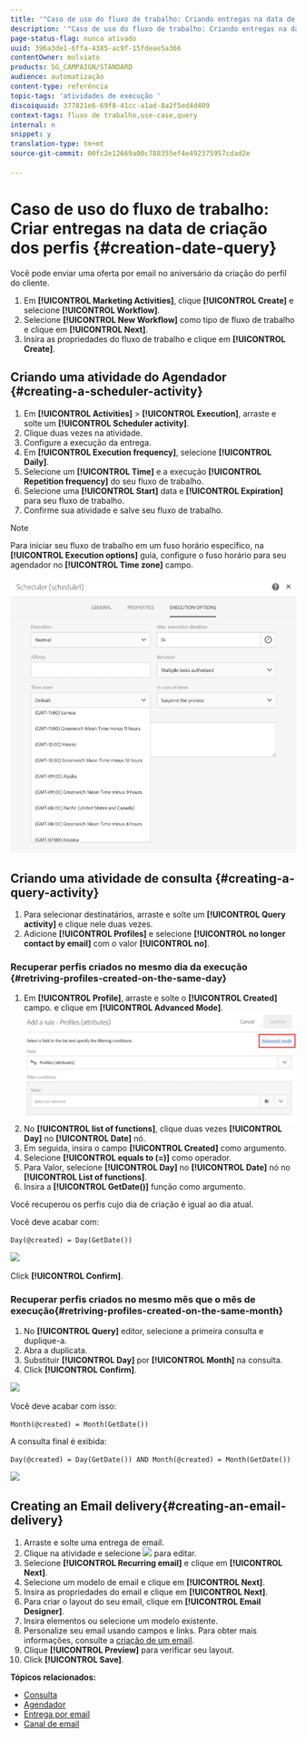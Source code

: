 ```yaml
---
title: '"Caso de uso do fluxo de trabalho: Criando entregas na data de criação do perfil"'
description: '"Caso de uso do fluxo de trabalho: Criando entregas na data de criação do perfil"'
page-status-flag: nunca ativado
uuid: 396a3de1-6ffa-4385-ac9f-15fdeae5a366
contentOwner: molviato
products: SG_CAMPAIGN/STANDARD
audience: automatização
content-type: referência
topic-tags: 'atividades de execução '
discoiquuid: 377821e6-69f8-41cc-a1ad-8a2f5ed4d409
context-tags: fluxo de trabalho,use-case,query
internal: n
snippet: y
translation-type: tm+mt
source-git-commit: 00fc2e12669a00c788355ef4e492375957cdad2e

---
```



# Caso de uso do fluxo de trabalho: Criar entregas na data de criação dos perfis {#creation-date-query}

Você pode enviar uma oferta por email no aniversário da criação do perfil do cliente.

1. Em **[!UICONTROL Marketing Activities]**, clique **[!UICONTROL Create]** e selecione **[!UICONTROL Workflow]**.
1. Selecione **[!UICONTROL New Workflow]** como tipo de fluxo de trabalho e clique em **[!UICONTROL Next]**.
1. Insira as propriedades do fluxo de trabalho e clique em **[!UICONTROL Create]**.

## Criando uma atividade do Agendador {#creating-a-scheduler-activity}

1. Em **[!UICONTROL Activities]** &gt; **[!UICONTROL Execution]**, arraste e solte um **[!UICONTROL Scheduler activity]**.
1. Clique duas vezes na atividade.
1. Configure a execução da entrega.
1. Em **[!UICONTROL Execution frequency]**, selecione **[!UICONTROL Daily]**.
1. Selecione um **[!UICONTROL Time]** e a execução **[!UICONTROL Repetition frequency]** do seu fluxo de trabalho.
1. Selecione uma **[!UICONTROL Start]** data e **[!UICONTROL Expiration]** para seu fluxo de trabalho.
1. Confirme sua atividade e salve seu fluxo de trabalho.

>[!NOTE]
>
>Para iniciar seu fluxo de trabalho em um fuso horário específico, na **[!UICONTROL Execution options]** guia, configure o fuso horário para seu agendador no **[!UICONTROL Time zone]** campo.

![](assets/time_zone.png)

## Criando uma atividade de consulta {#creating-a-query-activity}

1. Para selecionar destinatários, arraste e solte um **[!UICONTROL Query activity]** e clique nele duas vezes.
1. Adicione **[!UICONTROL Profiles]** e selecione **[!UICONTROL no longer contact by email]** com o valor **[!UICONTROL no]**.

### Recuperar perfis criados no mesmo dia da execução {#retriving-profiles-created-on-the-same-day}

1. Em **[!UICONTROL Profile]**, arraste e solte o **[!UICONTROL Created]** campo. e clique em **[!UICONTROL Advanced Mode]**.
   ![](assets/advanced_mode.png)
1. No **[!UICONTROL list of functions]**, clique duas vezes **[!UICONTROL Day]** no **[!UICONTROL Date]** nó.
1. Em seguida, insira o campo **[!UICONTROL Created]** como argumento.
1. Selecione **[!UICONTROL equals to (=)]** como operador.
1. Para Valor, selecione **[!UICONTROL Day]** no **[!UICONTROL Date]** nó no **[!UICONTROL List of functions]**.
1. Insira a **[!UICONTROL GetDate()]** função como argumento.

Você recuperou os perfis cujo dia de criação é igual ao dia atual.

Você deve acabar com:

```Day(@created) = Day(GetDate())```

![](assets/day_creation_query.png)

Click **[!UICONTROL Confirm]**.

### Recuperar perfis criados no mesmo mês que o mês de execução{#retriving-profiles-created-on-the-same-month}

1. No **[!UICONTROL Query]** editor, selecione a primeira consulta e duplique-a.
1. Abra a duplicata.
1. Substituir **[!UICONTROL Day]** por **[!UICONTROL Month]** na consulta.
1. Click **[!UICONTROL Confirm]**.

![](assets/month_rule.png)

Você deve acabar com isso:

``` Month(@created) = Month(GetDate()) ```

A consulta final é exibida:

```Day(@created) = Day(GetDate()) AND Month(@created) = Month(GetDate())```

![](assets/expression_editor_1.png)

## Creating an Email delivery{#creating-an-email-delivery}

1. Arraste e solte uma entrega de email.
1. Clique na atividade e selecione ![](assets/edit_darkgrey-24px.png) para editar.
1. Selecione **[!UICONTROL Recurring email]** e clique em **[!UICONTROL Next]**.
1. Selecione um modelo de email e clique em **[!UICONTROL Next]**.
1. Insira as propriedades do email e clique em **[!UICONTROL Next]**.
1. Para criar o layout do seu email, clique em **[!UICONTROL Email Designer]**.
1. Insira elementos ou selecione um modelo existente.
1. Personalize seu email usando campos e links.
Para obter mais informações, consulte a [criação de um email](../../designing/using/designing-from-scratch.md#designing-an-email-content-from-scratch).
1. Clique **[!UICONTROL Preview]** para verificar seu layout.
1. Click **[!UICONTROL Save]**.

**Tópicos relacionados:**

* [Consulta](../../automating/using/query.md)
* [Agendador](../../automating/using/scheduler.md)
* [Entrega por email](../../automating/using/email-delivery.md)
* [Canal de email](../../channels/using/creating-an-email.md)

